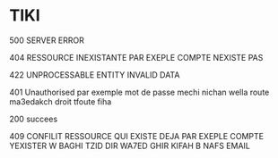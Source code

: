 # TIKI


500 SERVER ERROR

404 RESSOURCE INEXISTANTE PAR EXEPLE COMPTE NEXISTE PAS

422 UNPROCESSABLE ENTITY INVALID DATA

401 Unauthorised par exemple mot de passe mechi nichan wella route ma3edakch droit tfoute fiha

200 succees

409 CONFILIT RESSOURCE QUI EXISTE DEJA PAR EXEPLE COMPTE YEXISTER W BAGHI TZID DIR WA7ED GHIR KIFAH B NAFS EMAIL
